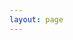 ```yaml
---
layout: page
---
```

<script setup>
import {
  VPTeamPage,
  VPTeamPageTitle,
  VPTeamMembers,
  VPTeamPageSection
} from 'vitepress/theme'

const coreMembers = [
  {
    avatar: '/mingze.jpg',
    name: '茗泽',
    title: '服主',
    links: [
      { icon: 'maildotru', link: 'mailto:1337679717@qq.com' }
    ]
  },
  {
    avatar: '/yaoning.png',
    name: '药宁',
    title: 'UP主',
    links: [
      { icon: 'bilibili', link: 'https://space.bilibili.com/2128068100?spm_id_from=333.337.0.0' },
      { icon: 'maildotru', link: 'mailto:1359174292@qq.com' }
    ]
  },
  {
    avatar: '/canglang.jpg',
    name: '沧浪',
    title: '服务器后台配置文件管理',
    links: [
      { icon: 'maildotru', link: 'mailto:930941666@qq.com' }
    ]
  },
  {
    avatar: '/muxi.jpg',
    name: '慕曦',
    title: '服务器内部事件管理',
    links: [
      { icon: 'maildotru', link: 'mailto:1542539885@qq.com' }
    ]
  },
  {
    avatar: '/zhouzhou.jpg',
    name: '周周',
    title: '服务器内部事件管理',
    links: [
      { icon: 'maildotru', link: 'mailto:3434792375@qq.com' }
    ]
  },
  {
    avatar: '/apt.jpg',
    name: 'APT INSTALL',
    title: '服务器文档管理',
    links: [
      { icon: 'maildotru', link: 'mailto:rain_187103@outlook.com' }
    ]
  },
]
const qq = [
  {
    avatar: '/888.jpg',
    name: '天王',
    title: '四代目火影',
    links: [

    ]
  },
  {
    avatar: '/bocchi.jpg',
    name: 'bocchi',
    title: '群波奇',
    links: [

    ]
  },
  {
    avatar: '/999.jpg',
    name: '三玖',
    title: '佳宝',
    links: [

    ]
  },
  {
    avatar: '/白菜.jpg',
    name: '白菜する',
    title: '药政王',
    links: [

    ]
  },
  {
    avatar: '/尘世.jpg',
    name: '尘世乱游',
    title: '试药员',
    links: [

    ]
  },
  {
    avatar: '/枫.jpg',
    name: '枫杺デス',
    title: '群聊管理员',
    links: [

    ]
  },
  {
    avatar: '/时鲤.jpg',
    name: '时理',
    title: '惨中人',
    links: [

    ]
  },
  {
    avatar: '/AAA.jpg',
    name: 'AAA异世界兽耳娘批发商',
    title: '武神之刃',
    links: [

    ]
  },
  {
    avatar: '/DD.jpg',
    name: 'Dd～',
    title: '药房老板',
    links: [

    ]
  },
  {
    avatar: '/star.jpg',
    name: '星河璀璨',
    title: '星河不可及',
    links: [

    ]
  },
  {
    avatar: '/zero.jpg',
    name: '归零之歌',
    title: '归零砭坊',
    links: [

    ]
  },
]
const partners = [
  {
    avatar: '/vitepress-logo-large.svg',
    name: 'VitePress',
    title: '网站框架',
    links: [
      { icon: 'github', link: 'https://github.com/vuejs/vitepress' },
      { icon: 'maildotru', link: 'https://vitepress.dev/zh/' }
    ]
  },]
</script>

<VPTeamPage>
  <VPTeamPageTitle>
    <template #title>管理团队</template>
    <template #lead>感谢他们的贡献与服务。</template>
  </VPTeamPageTitle>
  <VPTeamMembers size="medium" :members="coreMembers" />
    <VPTeamPageSection>
    <template #title>Q群管理员</template>
    <template #lead>当代米切尔</template>
    <template #members>
      <VPTeamMembers size="small" :members="qq" />
    </template>
  </VPTeamPageSection>
  <VPTeamPageSection>
    <template #title>特别鸣谢</template>
    <template #lead>...</template>
    <template #members>
      <VPTeamMembers size="small" :members="partners" />
    </template>
  </VPTeamPageSection>
</VPTeamPage>

<!-- <style src="/.vitepress/theme/ProfileCard.css"></style>
<div class="linkcard">
  <a href="https://vitepress.yiov.top/" target="_blank">
    <p class="description">茗泽<br><span>职务：服主</span><br><span>职务：服主</span></p>
    <div class="logo">
        <img alt="Logo" width="70px" height="70px" src="https://sm.ms/image/g4LrTQwGNzF9ekR" />
    </div>
  </a>
</div> 别删这段，不然以后不好调用-->
<!--https://icon-sets.iconify.design/simple-icons/?keyword=sim vitepress默认图标库-->